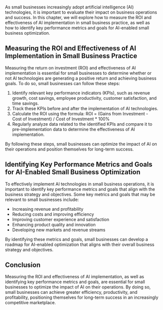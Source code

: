 
As small businesses increasingly adopt artificial intelligence (AI) technologies, it is important to evaluate their impact on business operations and success. In this chapter, we will explore how to measure the ROI and effectiveness of AI implementation in small business practice, as well as how to identify key performance metrics and goals for AI-enabled small business optimization.

Measuring the ROI and Effectiveness of AI Implementation in Small Business Practice
-----------------------------------------------------------------------------------

Measuring the return on investment (ROI) and effectiveness of AI implementation is essential for small businesses to determine whether or not AI technologies are generating a positive return and achieving business goals. To do so, small businesses can follow these steps:

1. Identify relevant key performance indicators (KPIs), such as revenue growth, cost savings, employee productivity, customer satisfaction, and time savings.
2. Track these KPIs before and after the implementation of AI technologies.
3. Calculate the ROI using the formula: ROI = (Gains from Investment - Cost of Investment) / Cost of Investment \* 100%
4. Regularly analyze data related to the identified KPIs and compare it to pre-implementation data to determine the effectiveness of AI implementation.

By following these steps, small businesses can optimize the impact of AI on their operations and position themselves for long-term success.

Identifying Key Performance Metrics and Goals for AI-Enabled Small Business Optimization
----------------------------------------------------------------------------------------

To effectively implement AI technologies in small business operations, it is important to identify key performance metrics and goals that align with the business strategy and objectives. Some key metrics and goals that may be relevant to small businesses include:

* Increasing revenue and profitability
* Reducing costs and improving efficiency
* Improving customer experience and satisfaction
* Enhancing product quality and innovation
* Developing new markets and revenue streams

By identifying these metrics and goals, small businesses can develop a roadmap for AI-enabled optimization that aligns with their overall business strategy and objectives.

Conclusion
----------

Measuring the ROI and effectiveness of AI implementation, as well as identifying key performance metrics and goals, are essential for small businesses to optimize the impact of AI on their operations. By doing so, small businesses can achieve greater efficiency, productivity, and profitability, positioning themselves for long-term success in an increasingly competitive marketplace.
